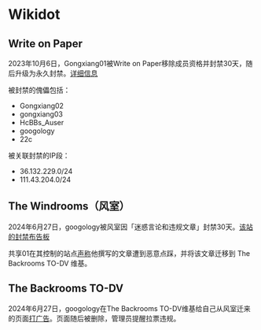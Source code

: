 # Wikidot
## Write on Paper

2023年10月6日，Gongxiang01被Write on Paper移除成员资格并封禁30天，随后升级为永久封禁。[详细信息](https://write-on-paper.wikidot.com/forum/t-16385036/gongxiang01)

被封禁的傀儡包括：
- Gongxiang02
- gongxiang03
- HcBBs_Auser
- googology
- 22c

被关联封禁的IP段：
- 36.132.229.0/24
- 111.43.204.0/24

## The Windrooms（风室）

2024年6月27日，googology被风室因「迷惑言论和违规文章」封禁30天。[该站的封禁布告板](https://backroom-cn.wikidot.com/fj)

共享01在其控制的站点[声称](https://note.freeflarum.com/d/161672-%E6%88%91%E5%86%99%E4%BA%86%E4%B8%80%E4%B8%AA%E6%A5%BC%E5%B1%82%E6%96%87/3)他撰写的文章遭到恶意点踩，并将该文章迁移到 The Backrooms TO-DV 维基。

## The Backrooms TO-DV

2024年6月27日，googology在The Backrooms TO-DV维基给自己从风室迁来的页面[打广告](https://backrooms-to-dv.wikidot.com/forum/t-16872126/upvote#post-6552383)。页面随后被删除，管理员提醒拉票违规。
